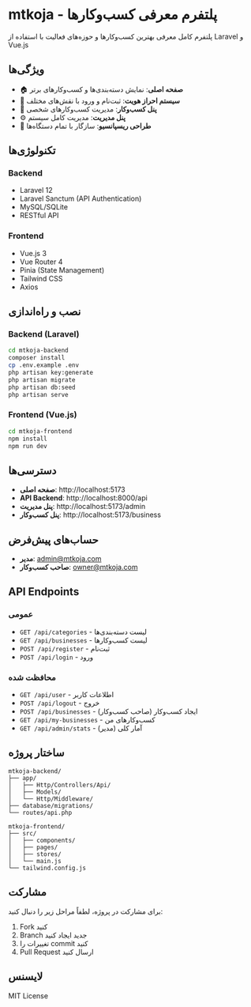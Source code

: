 # mtkoja - پلتفرم معرفی کسب‌وکارها

پلتفرم کامل معرفی بهترین کسب‌وکارها و حوزه‌های فعالیت با استفاده از Laravel و Vue.js

## ویژگی‌ها

- 🏠 **صفحه اصلی**: نمایش دسته‌بندی‌ها و کسب‌وکارهای برتر
- 👤 **سیستم احراز هویت**: ثبت‌نام و ورود با نقش‌های مختلف
- 🏢 **پنل کسب‌وکار**: مدیریت کسب‌وکارهای شخصی
- ⚙️ **پنل مدیریت**: مدیریت کامل سیستم
- 📱 **طراحی ریسپانسیو**: سازگار با تمام دستگاه‌ها

## تکنولوژی‌ها

### Backend
- Laravel 12
- Laravel Sanctum (API Authentication)
- MySQL/SQLite
- RESTful API

### Frontend
- Vue.js 3
- Vue Router 4
- Pinia (State Management)
- Tailwind CSS
- Axios

## نصب و راه‌اندازی

### Backend (Laravel)

```bash
cd mtkoja-backend
composer install
cp .env.example .env
php artisan key:generate
php artisan migrate
php artisan db:seed
php artisan serve
```

### Frontend (Vue.js)

```bash
cd mtkoja-frontend
npm install
npm run dev
```

## دسترسی‌ها

- **صفحه اصلی**: http://localhost:5173
- **API Backend**: http://localhost:8000/api
- **پنل مدیریت**: http://localhost:5173/admin
- **پنل کسب‌وکار**: http://localhost:5173/business

## حساب‌های پیش‌فرض

- **مدیر**: admin@mtkoja.com
- **صاحب کسب‌وکار**: owner@mtkoja.com

## API Endpoints

### عمومی
- `GET /api/categories` - لیست دسته‌بندی‌ها
- `GET /api/businesses` - لیست کسب‌وکارها
- `POST /api/register` - ثبت‌نام
- `POST /api/login` - ورود

### محافظت شده
- `GET /api/user` - اطلاعات کاربر
- `POST /api/logout` - خروج
- `POST /api/businesses` - ایجاد کسب‌وکار (صاحب کسب‌وکار)
- `GET /api/my-businesses` - کسب‌وکارهای من
- `GET /api/admin/stats` - آمار کلی (مدیر)

## ساختار پروژه

```
mtkoja-backend/
├── app/
│   ├── Http/Controllers/Api/
│   ├── Models/
│   └── Http/Middleware/
├── database/migrations/
└── routes/api.php

mtkoja-frontend/
├── src/
│   ├── components/
│   ├── pages/
│   ├── stores/
│   └── main.js
└── tailwind.config.js
```

## مشارکت

برای مشارکت در پروژه، لطفاً مراحل زیر را دنبال کنید:

1. Fork کنید
2. Branch جدید ایجاد کنید
3. تغییرات را commit کنید
4. Pull Request ارسال کنید

## لایسنس

MIT License